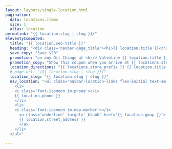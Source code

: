 ```yaml
---
layout: layouts/single-location.html
pagination:
  data: locations.items
  size: 1
  alias: location
permalink: "{{ location.slug | slug }}/"
eleventyComputed:
  title: "{{ location.seo-title }}"
  heading: "<div class='navbar-page_title'><h1>{{ location.title }}</h1><p>Oil Change Miami</p></div>"
  save_copy: "Save $20"
  promotion: "on any Oil Change at <br/> Valvoline {{ location.title }}"
  promotion_copy: "Show this coupon when you arrive at {{ locations.store_prefix }} {{ location.title }} for your quick service oil change. Save the coupon image to your phone, open this web page, take a screenshot, or print it. Whatever is easiest for you!"
  location_directions: "{{ locations.store_prefix }} {{ location.title }} is {{ location.located_copy }} at <a class='text-bright-blue hover:text-bright-blue-saturated hover:underline' target='_blank' href='{{location.gmap}}'>{{ location.address }}</a>. Feel free to give us a call at {{ location.phone }}."
  # page.url: "/{{ location.slug | slug }}/"
  location_slug: "{{ location.slug | slug }}"
  nav_location: "<ul class='navbar-location-links flex-initial text-sm'>
    <li>
    <i class='font-icomoon im-phone'></i>
    {{ location.phone }}
    </li>
    <li>
    <i class='font-icomoon im-map-marker'></i>
      <a class='underline' target='_blank' href='{{ location.gmap }}'>
      {{ location.street_address }}
      </a>
    </li>
  </ul>"

---
```

